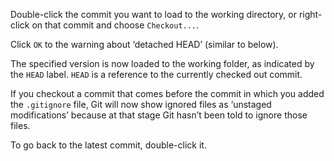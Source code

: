 Double-click the commit you want to load to the working directory, or right-click on that commit and choose `Checkout...`.

Click `OK` to the warning about ‘detached HEAD’ (similar to below).

<pic src="images/warning.png" height="140" />
<p/>

The specified version is now loaded to the working folder, as indicated by the `HEAD` label. `HEAD` is a reference to the currently checked out commit.

<pic src="images/sourcetree_4.png" height="100" />
<p/>

If you checkout a commit that comes before the commit in which you added the `.gitignore` file, Git will now show ignored files as ‘unstaged modifications’ because at that stage Git hasn’t been told to ignore those files.

<pic src="images/sourcetree_5.png" height="260" />
<p/>

To go back to the latest commit, double-click it.
